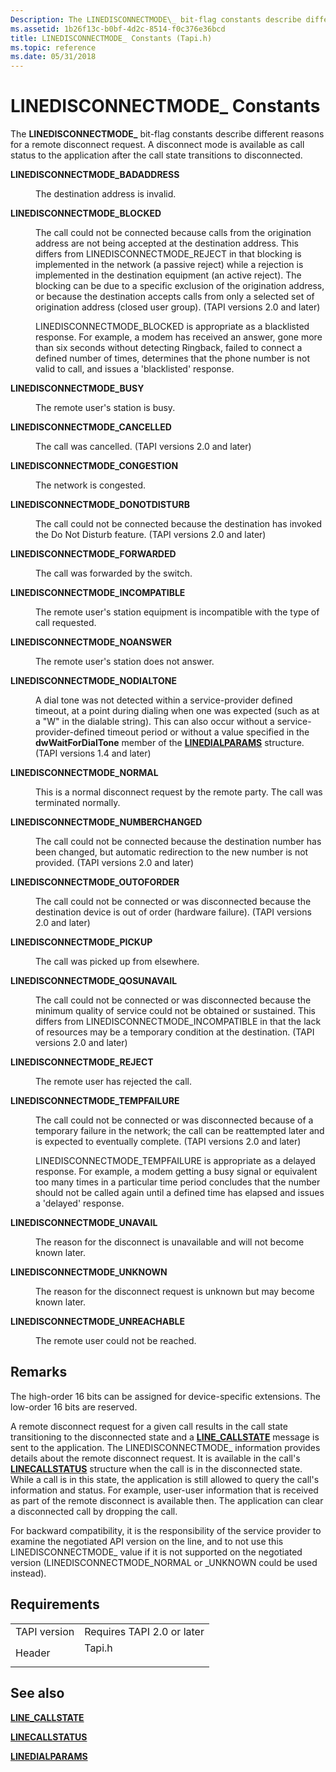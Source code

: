 ```yaml
---
Description: The LINEDISCONNECTMODE\_ bit-flag constants describe different reasons for a remote disconnect request. A disconnect mode is available as call status to the application after the call state transitions to disconnected.
ms.assetid: 1b26f13c-b0bf-4d2c-8514-f0c376e36bcd
title: LINEDISCONNECTMODE_ Constants (Tapi.h)
ms.topic: reference
ms.date: 05/31/2018
---
```


# LINEDISCONNECTMODE\_ Constants

The **LINEDISCONNECTMODE\_** bit-flag constants describe different reasons for a remote disconnect request. A disconnect mode is available as call status to the application after the call state transitions to disconnected.

<dl> <dt>

<span id="LINEDISCONNECTMODE_BADADDRESS"></span><span id="linedisconnectmode_badaddress"></span>**LINEDISCONNECTMODE\_BADADDRESS**
</dt> <dd> <dl> <dt>



The destination address is invalid.


</dt> </dl> </dd> <dt>

<span id="LINEDISCONNECTMODE_BLOCKED"></span><span id="linedisconnectmode_blocked"></span>**LINEDISCONNECTMODE\_BLOCKED**
</dt> <dd> <dl> <dt>



The call could not be connected because calls from the origination address are not being accepted at the destination address. This differs from LINEDISCONNECTMODE\_REJECT in that blocking is implemented in the network (a passive reject) while a rejection is implemented in the destination equipment (an active reject). The blocking can be due to a specific exclusion of the origination address, or because the destination accepts calls from only a selected set of origination address (closed user group). (TAPI versions 2.0 and later)

LINEDISCONNECTMODE\_BLOCKED is appropriate as a blacklisted response. For example, a modem has received an answer, gone more than six seconds without detecting Ringback, failed to connect a defined number of times, determines that the phone number is not valid to call, and issues a 'blacklisted' response.


</dt> </dl> </dd> <dt>

<span id="LINEDISCONNECTMODE_BUSY"></span><span id="linedisconnectmode_busy"></span>**LINEDISCONNECTMODE\_BUSY**
</dt> <dd> <dl> <dt>



The remote user's station is busy.


</dt> </dl> </dd> <dt>

<span id="LINEDISCONNECTMODE_CANCELLED"></span><span id="linedisconnectmode_cancelled"></span>**LINEDISCONNECTMODE\_CANCELLED**
</dt> <dd> <dl> <dt>



The call was cancelled. (TAPI versions 2.0 and later)


</dt> </dl> </dd> <dt>

<span id="LINEDISCONNECTMODE_CONGESTION"></span><span id="linedisconnectmode_congestion"></span>**LINEDISCONNECTMODE\_CONGESTION**
</dt> <dd> <dl> <dt>



The network is congested.


</dt> </dl> </dd> <dt>

<span id="LINEDISCONNECTMODE_DONOTDISTURB"></span><span id="linedisconnectmode_donotdisturb"></span>**LINEDISCONNECTMODE\_DONOTDISTURB**
</dt> <dd> <dl> <dt>



The call could not be connected because the destination has invoked the Do Not Disturb feature. (TAPI versions 2.0 and later)


</dt> </dl> </dd> <dt>

<span id="LINEDISCONNECTMODE_FORWARDED"></span><span id="linedisconnectmode_forwarded"></span>**LINEDISCONNECTMODE\_FORWARDED**
</dt> <dd> <dl> <dt>



The call was forwarded by the switch.


</dt> </dl> </dd> <dt>

<span id="LINEDISCONNECTMODE_INCOMPATIBLE"></span><span id="linedisconnectmode_incompatible"></span>**LINEDISCONNECTMODE\_INCOMPATIBLE**
</dt> <dd> <dl> <dt>



The remote user's station equipment is incompatible with the type of call requested.


</dt> </dl> </dd> <dt>

<span id="LINEDISCONNECTMODE_NOANSWER"></span><span id="linedisconnectmode_noanswer"></span>**LINEDISCONNECTMODE\_NOANSWER**
</dt> <dd> <dl> <dt>



The remote user's station does not answer.


</dt> </dl> </dd> <dt>

<span id="LINEDISCONNECTMODE_NODIALTONE"></span><span id="linedisconnectmode_nodialtone"></span>**LINEDISCONNECTMODE\_NODIALTONE**
</dt> <dd> <dl> <dt>



A dial tone was not detected within a service-provider defined timeout, at a point during dialing when one was expected (such as at a "W" in the dialable string). This can also occur without a service-provider-defined timeout period or without a value specified in the **dwWaitForDialTone** member of the [**LINEDIALPARAMS**](/windows/desktop/api/Tapi/ns-tapi-linedialparams) structure. (TAPI versions 1.4 and later)


</dt> </dl> </dd> <dt>

<span id="LINEDISCONNECTMODE_NORMAL"></span><span id="linedisconnectmode_normal"></span>**LINEDISCONNECTMODE\_NORMAL**
</dt> <dd> <dl> <dt>



This is a normal disconnect request by the remote party. The call was terminated normally.


</dt> </dl> </dd> <dt>

<span id="LINEDISCONNECTMODE_NUMBERCHANGED"></span><span id="linedisconnectmode_numberchanged"></span>**LINEDISCONNECTMODE\_NUMBERCHANGED**
</dt> <dd> <dl> <dt>



The call could not be connected because the destination number has been changed, but automatic redirection to the new number is not provided. (TAPI versions 2.0 and later)


</dt> </dl> </dd> <dt>

<span id="LINEDISCONNECTMODE_OUTOFORDER"></span><span id="linedisconnectmode_outoforder"></span>**LINEDISCONNECTMODE\_OUTOFORDER**
</dt> <dd> <dl> <dt>



The call could not be connected or was disconnected because the destination device is out of order (hardware failure). (TAPI versions 2.0 and later)


</dt> </dl> </dd> <dt>

<span id="LINEDISCONNECTMODE_PICKUP"></span><span id="linedisconnectmode_pickup"></span>**LINEDISCONNECTMODE\_PICKUP**
</dt> <dd> <dl> <dt>



The call was picked up from elsewhere.


</dt> </dl> </dd> <dt>

<span id="LINEDISCONNECTMODE_QOSUNAVAIL"></span><span id="linedisconnectmode_qosunavail"></span>**LINEDISCONNECTMODE\_QOSUNAVAIL**
</dt> <dd> <dl> <dt>



The call could not be connected or was disconnected because the minimum quality of service could not be obtained or sustained. This differs from LINEDISCONNECTMODE\_INCOMPATIBLE in that the lack of resources may be a temporary condition at the destination. (TAPI versions 2.0 and later)


</dt> </dl> </dd> <dt>

<span id="LINEDISCONNECTMODE_REJECT"></span><span id="linedisconnectmode_reject"></span>**LINEDISCONNECTMODE\_REJECT**
</dt> <dd> <dl> <dt>



The remote user has rejected the call.


</dt> </dl> </dd> <dt>

<span id="LINEDISCONNECTMODE_TEMPFAILURE"></span><span id="linedisconnectmode_tempfailure"></span>**LINEDISCONNECTMODE\_TEMPFAILURE**
</dt> <dd> <dl> <dt>



The call could not be connected or was disconnected because of a temporary failure in the network; the call can be reattempted later and is expected to eventually complete. (TAPI versions 2.0 and later)

LINEDISCONNECTMODE\_TEMPFAILURE is appropriate as a delayed response. For example, a modem getting a busy signal or equivalent too many times in a particular time period concludes that the number should not be called again until a defined time has elapsed and issues a 'delayed' response.


</dt> </dl> </dd> <dt>

<span id="LINEDISCONNECTMODE_UNAVAIL"></span><span id="linedisconnectmode_unavail"></span>**LINEDISCONNECTMODE\_UNAVAIL**
</dt> <dd> <dl> <dt>



The reason for the disconnect is unavailable and will not become known later.


</dt> </dl> </dd> <dt>

<span id="LINEDISCONNECTMODE_UNKNOWN"></span><span id="linedisconnectmode_unknown"></span>**LINEDISCONNECTMODE\_UNKNOWN**
</dt> <dd> <dl> <dt>



The reason for the disconnect request is unknown but may become known later.


</dt> </dl> </dd> <dt>

<span id="LINEDISCONNECTMODE_UNREACHABLE"></span><span id="linedisconnectmode_unreachable"></span>**LINEDISCONNECTMODE\_UNREACHABLE**
</dt> <dd> <dl> <dt>



The remote user could not be reached.


</dt> </dl> </dd> </dl>

## Remarks

The high-order 16 bits can be assigned for device-specific extensions. The low-order 16 bits are reserved.

A remote disconnect request for a given call results in the call state transitioning to the disconnected state and a [**LINE\_CALLSTATE**](line-callstate.md) message is sent to the application. The LINEDISCONNECTMODE\_ information provides details about the remote disconnect request. It is available in the call's [**LINECALLSTATUS**](/windows/desktop/api/Tapi/ns-tapi-linecallstatus) structure when the call is in the disconnected state. While a call is in this state, the application is still allowed to query the call's information and status. For example, user-user information that is received as part of the remote disconnect is available then. The application can clear a disconnected call by dropping the call.

For backward compatibility, it is the responsibility of the service provider to examine the negotiated API version on the line, and to not use this LINEDISCONNECTMODE\_ value if it is not supported on the negotiated version (LINEDISCONNECTMODE\_NORMAL or \_UNKNOWN could be used instead).

## Requirements



|                         |                                                                                   |
|-------------------------|-----------------------------------------------------------------------------------|
| TAPI version<br/> | Requires TAPI 2.0 or later<br/>                                             |
| Header<br/>       | <dl> <dt>Tapi.h</dt> </dl> |



## See also

<dl> <dt>

[**LINE\_CALLSTATE**](line-callstate.md)
</dt> <dt>

[**LINECALLSTATUS**](/windows/desktop/api/Tapi/ns-tapi-linecallstatus)
</dt> <dt>

[**LINEDIALPARAMS**](/windows/desktop/api/Tapi/ns-tapi-linedialparams)
</dt> </dl>

 

 




